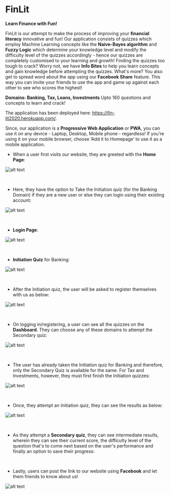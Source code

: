 # FinLit

**Learn Finance with Fun!**

FinLit is our attempt to make the process of improving your **financial literacy** innovative and fun! Our application consists of quizzes which employ Machine Learning concepts like the **Naive-Bayes algorithm** and **Fuzzy Logic** which determine your knowledge level and modify the difficulty level of the quizzes accordingly - hence our quizzes are completely customised to your learning and growth! Finding the quizzes too tough to crack? Worry not, we have **Info Bites** to help you learn concepts and gain knowledge before attempting the quizzes. What's more? You also get to spread word about the app using our **Facebook Share** feature. This way you can invite your friends to use the app and game up against each other to see who scores the highest!

**Domains: Banking, Tax, Loans, Investments**
Upto 160 questions and concepts to learn and crack!

The application has been deployed here:  https://fin-lit2020.herokuapp.com/.

Since, our application is a **Progressive Web Application** or **PWA**, you can use it on any device - Laptop, Desktop, Mobile phone - regardless! If you’re using it on your mobile browser, choose ‘Add it to Homepage’ to use it as a mobile application.


- When a user first visits our website, they are greeted with the **Home Page**:

![alt text](https://github.com/kets99/Fin-Lit/blob/hints-exp-timer/assets/images/img1.PNG)

<br>

- Here, they have the option to Take the Initiation quiz (for the Banking Domain) if they are a new user or else they can login using their existing account:

![alt text](https://github.com/kets99/Fin-Lit/blob/hints-exp-timer/assets/images/img2.PNG)


<br>

- **Login Page**:

![alt text](https://github.com/kets99/Fin-Lit/blob/hints-exp-timer/assets/images/img4.PNG)


<br>

- **Initiation Quiz** for Banking: 

![alt text](https://github.com/kets99/Fin-Lit/blob/hints-exp-timer/assets/images/img5.PNG)


<br>

- After the Initiation quiz, the user will be asked to register themselves with us as below:

![alt text](https://github.com/kets99/Fin-Lit/blob/hints-exp-timer/assets/images/img3.PNG)


<br>

- On logging in/registering, a user can see all the quizzes on the **Dashboard**. They can choose any of these domains to attempt the Secondary quiz:

![alt text](https://github.com/kets99/Fin-Lit/blob/hints-exp-timer/assets/images/img6.PNG)


<br>

- The user has already taken the Initiation quiz for Banking and therefore, only the Secondary Quiz is available for the same. For Tax and Investments, however, they must first finish the Initiation quizzes:

![alt text](https://github.com/kets99/Fin-Lit/blob/hints-exp-timer/assets/images/img7.PNG)


<br>

- Once, they attempt an Initiation quiz, they can see the results as below:

![alt text](https://github.com/kets99/Fin-Lit/blob/hints-exp-timer/assets/images/img8.PNG)


<br>

- As they attempt a **Secondary quiz**, they can see intermediate results, wherein they can see their current score, the difficulty level of the question that's to come next based on the user's performance and finally an option to save their progress:


<br>

- Lastly, users can post the link to our website using **Facebook** and let them friends to know about us!

![alt text](https://github.com/kets99/Fin-Lit/blob/hints-exp-timer/assets/images/img9.PNG)
